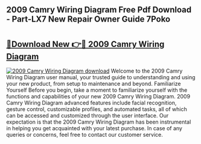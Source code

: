 ## 2009 Camry Wiring Diagram Free Pdf Download - Part-LX7 New Repair Owner Guide 7Poko

# <h2><a href="http://dfrmgnq.blite.top/?on=2009+Camry+Wiring+Diagram">🔗Download New 👉🔴 2009 Camry Wiring Diagram</a></h2>

[![2009 Camry Wiring Diagram download](https://i.imgur.com/lujVjoI.png)](http://dfrmgnq.blite.top/?on=2009+Camry+Wiring+Diagram)
Welcome to the 2009 Camry Wiring Diagram user manual, your trusted guide to understanding and using your new product, from setup to maintenance and beyond. Familiarize Yourself Before you begin, take a moment to familiarize yourself with the functions and capabilities of your new 2009 Camry Wiring Diagram. 2009 Camry Wiring Diagram advanced features include facial recognition, gesture control, customizable profiles, and automated tasks, all of which can be accessed and customized through the user interface. Our expectation is that the 2009 Camry Wiring Diagram has been instrumental in helping you get acquainted with your latest purchase. In case of any queries or concerns, feel free to contact our customer service.
